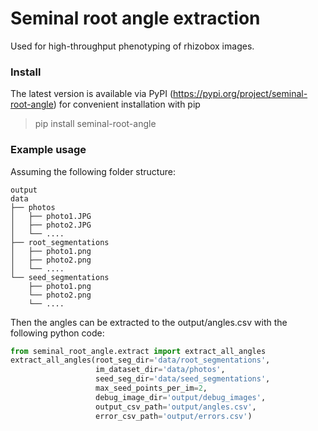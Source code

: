
# Seminal root angle extraction

Used for high-throughput phenotyping of rhizobox images.

### Install

The latest version is available via PyPI (https://pypi.org/project/seminal-root-angle) for convenient installation with pip

> pip install seminal-root-angle

### Example usage

Assuming the following folder structure:

    output
    data
    ├── photos
    │   ├── photo1.JPG
    │   ├── photo2.JPG
    │   └── ....
    ├── root_segmentations
    │   ├── photo1.png
    │   ├── photo2.png
    │   └── ....
    └── seed_segmentations
        ├── photo1.png
        └── photo2.png
        └── ....

Then the angles can be extracted to the output/angles.csv with the following python code:

```python
from seminal_root_angle.extract import extract_all_angles
extract_all_angles(root_seg_dir='data/root_segmentations',
                   im_dataset_dir='data/photos',
                   seed_seg_dir='data/seed_segmentations',
                   max_seed_points_per_im=2,
                   debug_image_dir='output/debug_images',
                   output_csv_path='output/angles.csv',
                   error_csv_path='output/errors.csv')
```
